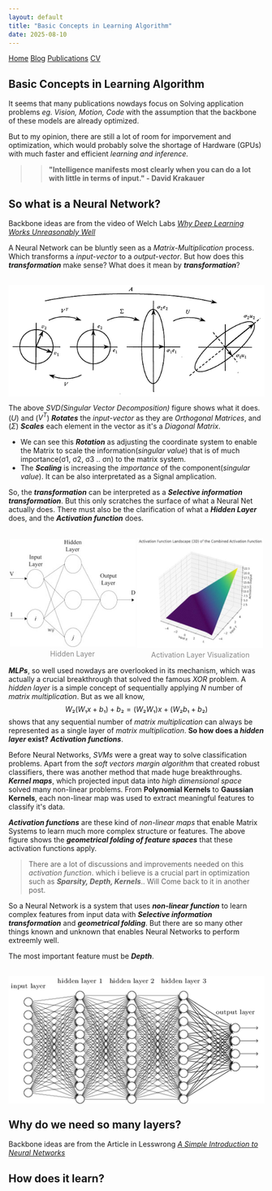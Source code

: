 ```yaml
---
layout: default
title: "Basic Concepts in Learning Algorithm"
date: 2025-08-10
---
```


<head>
  <link rel="icon" type="/assets/images/logo.png" href="/assets/images/logo.png">
</head>

<nav>
  <a href="/">Home</a>
  <a href="/blog/">Blog</a>
  <a href="/publications/">Publications</a>
  <a href="/assets/files/CV_PHJ.pdf">CV</a>
</nav>  

## Basic Concepts in Learning Algorithm

It seems that many publications nowdays focus on Solving application problems *eg. Vision, Motion, Code* with the assumption that the backbone of these models are already optimized.

But to my opinion, there are still a lot of room for imporvement and optimization, which would probably solve the shortage of Hardware (GPUs) with much faster and efficient *learning and inference.*

>> **"Intelligence manifests most clearly when you can do a lot with little in terms of input." - David Krakauer**

## So what is a Neural Network?

Backbone ideas are from the video of Welch Labs *[Why Deep Learning Works Unreasonably Well](https://www.youtube.com/watch?v=qx7hirqgfuU)*

A Neural Network can be bluntly seen as a *Matrix-Multiplication* process. Which transforms a *input-vector* to a *output-vector*. But how does this ***transformation*** make sense? What does it mean by ***transformation***?<br/><br/>

<div style="text-align: center;">
  <img src="/assets/images/posts/BCLA" alt="이미지 설명" style="max-width: 100%; height: auto; display: block; margin: 0 auto;">
</div>

The above *SVD(Singular Vector Decomposition)* figure shows what it does. ($U$) and ($V^T$) ***Rotates*** the *input-vector* as they are *Orthogonal Matrices*, and ($Σ$) ***Scales*** each element in the vector as it's a *Diagonal Matrix*.

- We can see this ***Rotation*** as adjusting the coordinate system to enable the Matrix to scale the information(*singular value*) that is of much importance(σ1, σ2, σ3 .. σn) to the matrix system. 
- The ***Scaling*** is increasing the *importance* of the component(*singular value*). It can be also interpretated as a Signal amplication.

So, the ***transformation*** can be interpreted as a ***Selective information transformation***.
But this only scratches the surface of what a Neural Net actually does. There must also be the clarification of what a ***Hidden Layer*** does, and the ***Activation function*** does.
<br/><br/>

<div style="display: flex; justify-content: center; align-items: center; max-width: 600px; margin: 0 auto;">
  <div style="flex: 1; margin: 0 2px;">
    <img src="/assets/images/posts/BCLA-1" alt="이미지 설명" style="max-width: 100%; height: auto; display: block;">
    <p style="text-align: center; color: #888; font-size: 14px; margin-top: 5px; margin-bottom: 0;">Hidden Layer</p>
  </div>
  <div style="flex: 1; margin: 0 2px;">
    <img src="/assets/images/posts/BCLA-2" alt="이미지 설명" style="max-width: 100%; height: auto; display: block;">
    <p style="text-align: center; color: #888; font-size: 14px; margin-top: 5px; margin-bottom: 0;">Activation Layer Visualization</p>
  </div>
</div>

***MLPs***, so well used nowdays are overlooked in its mechanism, which was actually a crucial breakthrough that solved the famous *XOR* problem. A *hidden layer* is a simple concept of sequentially applying *N* number of *matrix multiplication*. But as we all know, $$ W₂(W₁x + b₁) + b₂ = (W₂W₁)x + (W₂b₁ + b₂) $$ shows that any sequential number of *matrix multiplication* can always be represented as a single layer of *matrix multiplication*. **So how does a *hidden layer* exist?** ***Activation functions***.

Before Neural Networks, *SVMs* were a great way to solve classification problems. Apart from the *soft vectors margin algorithm* that created robust classifiers, there was another method that made huge breakthroughs. ***Kernel maps***, which projected input data into *high dimensional space* solved many non-linear problems. From **Polynomial Kernels** to **Gaussian Kernels**, each non-linear map was used to extract meaningful features to classify it's data.

***Activation functions*** are these kind of *non-linear maps* that enable Matrix Systems to learn much more complex structure or features. The above figure shows the ***geometrical folding of feature spaces*** that these activation functions apply. <br/>
> There are a lot of discussions and improvements needed on this *activation function*. which i believe is a crucial part in optimization such as ***Sparsity, Depth, Kernels***.. Will Come back to it in another post.

So a Neural Network is a system that uses ***non-linear function*** to learn complex features from input data with ***Selective information transformation*** and ***geometrical folding***. But there are so many other things known and unknown that enables Neural Networks to perform extreemly well.

The most important feature must be ***Depth***.<br/><br/>

<div style="text-align: center;">
  <img src="/assets/images/posts/BCLA-3" alt="이미지 설명" style="max-width: 100%; height: auto; display: block; margin: 0 auto;">
</div>

## Why do we need so many layers?

Backbone ideas are from the Article in Lesswrong *[A Simple Introduction to Neural Networks](https://www.lesswrong.com/posts/Madwb2t79LGrLqWLH/a-simple-introduction-to-neural-networks)*


## How does it learn?

<br/><br/><br/><br/><br/><br/>